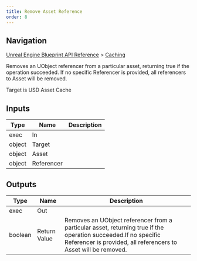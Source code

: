 ```yaml
---
title: Remove Asset Reference
order: 8
---
```

## Navigation

[Unreal Engine Blueprint API Reference](https://dev.epicgames.com/documentation/en-us/unreal-engine/BlueprintAPI) > [Caching](https://dev.epicgames.com/documentation/en-us/unreal-engine/BlueprintAPI/Caching)

Removes an UObject referencer from a particular asset, returning true if the operation succeeded.
If no specific Referencer is provided, all referencers to Asset will be removed.

Target is USD Asset Cache

## Inputs

| Type | Name | Description |
| --- | --- | --- |
| exec | In |  |
| object | Target |  |
| object | Asset |  |
| object | Referencer |  |

## Outputs

| Type | Name | Description |
| --- | --- | --- |
| exec | Out |  |
| boolean | Return Value | Removes an UObject referencer from a particular asset, returning true if the operation succeeded.If no specific Referencer is provided, all referencers to Asset will be removed. |
